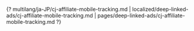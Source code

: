 {? multilang/ja-JP/cj-affiliate-mobile-tracking.md | localized/deep-linked-ads/cj-affiliate-mobile-tracking.md | pages/deep-linked-ads/cj-affiliate-mobile-tracking.md ?}
